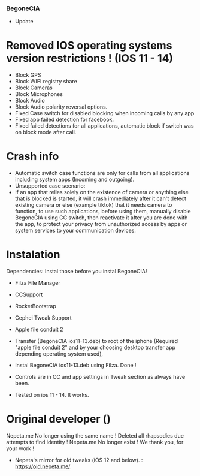 ### BegoneCIA 

- Update

# Removed IOS operating systems version restrictions ! (IOS 11 - 14) 

- Block GPS 
- Block WIFI registry share 
- Block Cameras 
- Block Microphones
- Block Audio 
- Block Audio polarity reversal options. 
- Fixed Case switch for disabled blocking when incoming calls by any app 
- Fixed app failed detection for facebook.
- Fixed failed detections for all applications, automatic block if switch was on block mode after call.

# Crash info
- Automatic switch case functions are only for calls from all applications including system apps (Incoming and outgoing).
- Unsupported case scenario: 
- If an app that relies solely on the existence of camera or anything else that is blocked is started, it will crash immediately after it can't detect existing camera or else (example tiktok) that it needs camera to function, to use such applications, before using them, manually disable BegoneCIA using CC switch, then reactivate it after you are done with the app, to protect your privacy from unauthorized access by apps or system services to your communication devices.

# Instalation
Dependencies: Instal those before you instal BegoneCIA! 
- Filza File Manager
- CCSupport
- RocketBootstrap
- Cephei Tweak Support
- Apple file conduit 2
- Transfer (BegoneCIA ios11-13.deb) to root of the iphone (Required "apple file conduit 2" and by your choosing desktop transfer app depending operating system used), 
- Instal BegoneCIA ios11-13.deb using Filza.
Done ! 
- Controls are in CC and app settings in Tweak section as always have been.

- Tested on ios 11 - 14. It works.

# Original developer () 

Nepeta.me No longer using the same name ! Deleted all rhapsodies due attempts to find identity ! Nepeta.me No longer exist ! We thank you, for your work !

- Nepeta's mirror for old tweaks (iOS 12 and below). : https://old.nepeta.me/



